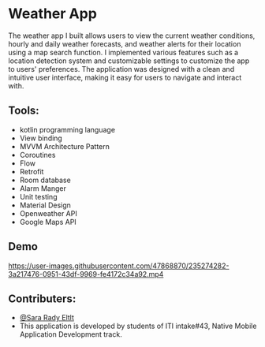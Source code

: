 
# Weather App

The weather app I built allows users to view the current weather conditions, hourly and daily weather forecasts, and weather alerts for their location using a map search function. I implemented various features such as a location detection system and customizable settings to customize the app to users' preferences. The application was designed with a clean and intuitive user interface, making it easy for users to navigate and interact with.



## Tools:
- kotlin programming language 
- View binding
- MVVM Architecture Pattern 
- Coroutines 
- Flow
- Retrofit 
- Room database
- Alarm Manger 
- Unit testing
- Material Design
- Openweather API
- Google Maps API




## Demo



https://user-images.githubusercontent.com/47868870/235274282-3a217476-0951-43df-9969-fe4172c34a92.mp4




## Contributers:
- [@Sara Rady Eltlt](https://github.com/saraeltlt)
- This application is developed by students of ITI intake#43, Native Mobile Application Development track.


